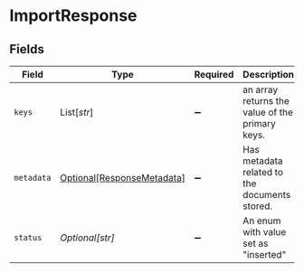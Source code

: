 # ImportResponse


## Fields

| Field                                                                 | Type                                                                  | Required                                                              | Description                                                           |
| --------------------------------------------------------------------- | --------------------------------------------------------------------- | --------------------------------------------------------------------- | --------------------------------------------------------------------- |
| `keys`                                                                | List[*str*]                                                           | :heavy_minus_sign:                                                    | an array returns the value of the primary keys.                       |
| `metadata`                                                            | [Optional[ResponseMetadata]](../../models/shared/responsemetadata.md) | :heavy_minus_sign:                                                    | Has metadata related to the documents stored.                         |
| `status`                                                              | *Optional[str]*                                                       | :heavy_minus_sign:                                                    | An enum with value set as "inserted"                                  |
